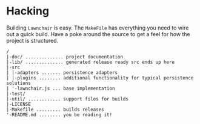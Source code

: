 Hacking
===

Building `Lawnchair` is easy. The `MakeFile` has everything you need to wire out a quick build. Have a poke around the source to get a feel for how the project is structured. 

    /
	|-doc/ .............. project documentation 
    |-lib/ .............. generated release ready src ends up here
    |-src
    | |-adapters ....... persistence adapters
    | |-plugins ........ additional functionality for typical persistence solutions
    | '-lawnchair.js ... base implementation
    |-test/ 
    |-util/ ............ support files for builds
    |-LICENSE
    |-Makefile ......... builds releases
    '-README.md ........ you be reading it!


